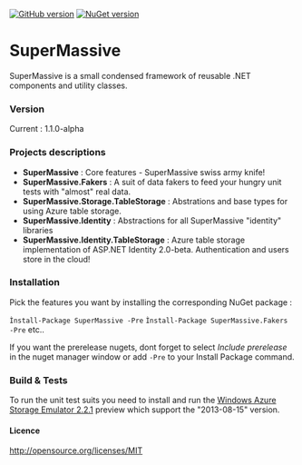 [![GitHub version](https://badge.fury.io/gh/PulsarBlow%2Fsupermassive.svg)](http://badge.fury.io/gh/PulsarBlow%2Fsupermassive) [![NuGet version](https://badge.fury.io/nu/supermassive.svg)](http://badge.fury.io/nu/supermassive)

# SuperMassive

SuperMassive is a small condensed framework of reusable .NET components and utility classes.

### Version

Current : 1.1.0-alpha

### Projects descriptions

* **SuperMassive** : Core features - SuperMassive swiss army knife!
* **SuperMassive.Fakers** : A suit of data fakers to feed your hungry unit tests with "almost" real data.
* **SuperMassive.Storage.TableStorage** : Abstrations and base types for using Azure table storage.
* **SuperMassive.Identity** : Abstractions for all SuperMassive "identity" libraries
* **SuperMassive.Identity.TableStorage** : Azure table storage implementation of ASP.NET Identity 2.0-beta. Authentication and users store in the cloud!

### Installation

Pick the features you want by installing the corresponding NuGet package :


```Ìnstall-Package SuperMassive -Pre```
```Ìnstall-Package SuperMassive.Fakers -Pre```
etc..

If you want the prerelease nugets, dont forget to select *Include prerelease* in the nuget manager window or add ```-Pre``` to your Install Package command.

### Build & Tests

To run the unit test suits you need to install and run the [Windows Azure Storage Emulator 2.2.1](http://blogs.msdn.com/b/windowsazurestorage/archive/2014/01/27/windows-azure-storage-emulator-2-2-1-preview-release-with-support-for-2013-08-15-version.aspx) preview which support the "2013-08-15" version.


#### Licence

http://opensource.org/licenses/MIT
